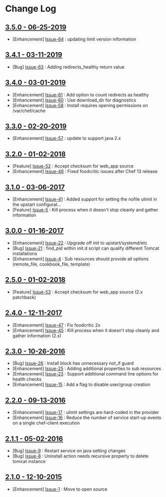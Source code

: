 Change Log
==========

[3.5.0 - 06-25-2019](https://github.com/cerner/cerner_tomcat/issues?milestone=14&state=closed)
----------------------------------------------------------------------------------------------

  * [Enhancement] [Issue-64](https://github.com/cerner/cerner_tomcat/issues/64) : updating limit version information

[3.4.1 - 03-11-2019](https://github.com/cerner/cerner_tomcat/issues?milestone=13&state=closed)
----------------------------------------------------------------------------------------------

  * [Bug] [Issue-63](https://github.com/cerner/cerner_tomcat/issues/63) : Adding redirects_healthy return value

[3.4.0 - 03-01-2019](https://github.com/cerner/cerner_tomcat/issues?milestone=12&state=closed)
----------------------------------------------------------------------------------------------

  * [Enhancement] [Issue-61](https://github.com/cerner/cerner_tomcat/issues/61) : Add option to count redirects as healthy
  * [Enhancement] [Issue-60](https://github.com/cerner/cerner_tomcat/issues/60) : Use download_dir for diagnostics
  * [Enhancement] [Issue-58](https://github.com/cerner/cerner_tomcat/issues/58) : Install requires opening permissions on /var/chef/cache

[3.3.0 - 02-20-2019](https://github.com/cerner/cerner_tomcat/issues?milestone=11&state=closed)
----------------------------------------------------------------------------------------------

  * [Enhancement] [Issue-57](https://github.com/cerner/cerner_tomcat/issues/57) : update to support java 2.x

[3.2.0 - 01-02-2018](https://github.com/cerner/cerner_tomcat/issues?milestone=9&state=closed)
---------------------------------------------------------------------------------------------

  * [Feature] [Issue-52](https://github.com/cerner/cerner_tomcat/issues/52) : Accept checksum for web_app source
  * [Enhancement] [Issue-46](https://github.com/cerner/cerner_tomcat/issues/46) : Fixed foodcritic issues after Chef 13 release

[3.1.0 - 03-06-2017](https://github.com/cerner/cerner_tomcat/issues?milestone=7&state=closed)
---------------------------------------------------------------------------------------------

  * [Enhancement] [Issue-41](https://github.com/cerner/cerner_tomcat/issues/41) : Added support for setting the nofile ulimit in the upstart configurat…
  * [Feature] [Issue-5](https://github.com/cerner/cerner_tomcat/issues/5) : Kill process when it doesn't stop cleanly and gather information

[3.0.0 - 01-16-2017](https://github.com/cerner/cerner_tomcat/issues?milestone=6&state=closed)
---------------------------------------------------------------------------------------------

  * [Enhancement] [Issue-22](https://github.com/cerner/cerner_tomcat/issues/22) : Upgrade off init to upstart/systemd/etc
  * [Bug] [Issue-21](https://github.com/cerner/cerner_tomcat/issues/21) : find_pid within init.d script can qualify different Tomcat installations 
  * [Enhancement] [Issue-4](https://github.com/cerner/cerner_tomcat/issues/4) : Sub resources should provide all options (remote_file, cookbook_file, template)

[2.5.0 - 01-02-2018](https://github.com/cerner/cerner_tomcat/issues?milestone=10&state=closed)
----------------------------------------------------------------------------------------------

  * [Feature] [Issue-53](https://github.com/cerner/cerner_tomcat/issues/53) : Accept checksum for web_app source (2.x patchback)

[2.4.0 - 12-11-2017](https://github.com/cerner/cerner_tomcat/issues?milestone=8&state=closed)
---------------------------------------------------------------------------------------------

  * [Enhancement] [Issue-47](https://github.com/cerner/cerner_tomcat/issues/47) : Fix foodcritic 2x
  * [Enhancement] [Issue-45](https://github.com/cerner/cerner_tomcat/issues/45) : Kill process when it doesn't stop cleanly and gather information (2.x)

[2.3.0 - 10-26-2016](https://github.com/cerner/cerner_tomcat/issues?milestone=4&state=closed)
---------------------------------------------------------------------------------------------

  * [Bug] [Issue-26](https://github.com/cerner/cerner_tomcat/issues/26) : Install block has unnecessary not_if guard
  * [Enhancement] [Issue-25](https://github.com/cerner/cerner_tomcat/issues/25) : Adding additional properties to sub resources
  * [Enhancement] [Issue-23](https://github.com/cerner/cerner_tomcat/issues/23) : Support additional command line options for health checks
  * [Enhancement] [Issue-15](https://github.com/cerner/cerner_tomcat/issues/15) : Add a flag to disable user/group creation

[2.2.0 - 09-13-2016](https://github.com/cerner/cerner_tomcat/issues?milestone=3&state=closed)
---------------------------------------------------------------------------------------------

  * [Enhancement] [Issue-17](https://github.com/cerner/cerner_tomcat/issues/17) : ulimit settings are hard-coded in the provider
  * [Enhancement] [Issue-16](https://github.com/cerner/cerner_tomcat/issues/16) : Reduce the number of service start-up events on a single chef-client execution

[2.1.1 - 05-02-2016](https://github.com/cerner/cerner_tomcat/issues?milestone=2&state=closed)
---------------------------------------------------------------------------------------------

  * [Bug] [Issue-9](https://github.com/cerner/cerner_tomcat/issues/9) : Restart service on java setting changes
  * [Bug] [Issue-8](https://github.com/cerner/cerner_tomcat/issues/8) : Uninstall action needs recursive property to delete tomcat instance

[2.1.0 - 12-10-2015](https://github.com/cerner/cerner_tomcat/issues?milestone=1&state=closed)
---------------------------------------------------------------------------------------------

  * [Enhancement] [Issue-1](https://github.com/cerner/cerner_tomcat/issues/1) : Move to open source
